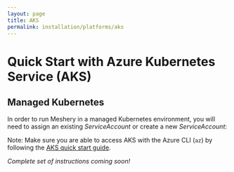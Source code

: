 ```yaml
---
layout: page
title: AKS
permalink: installation/platforms/aks
---
```


# Quick Start with Azure Kubernetes Service (AKS)

## Managed Kubernetes
In order to run Meshery in a managed Kubernetes environment, you will need to assign an existing *ServiceAccount* or create a new *ServiceAccount*:

Note: Make sure you are able to access AKS with the Azure CLI (`az`) by following the <a href="https://docs.microsoft.com/en-us/azure/aks/" target="_blank"> AKS quick start guide</a>.

_Complete set of instructions coming soon!_